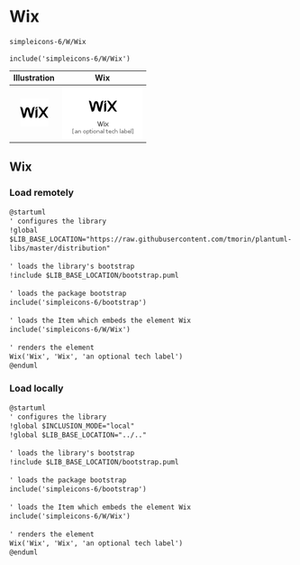 # Wix


```text
simpleicons-6/W/Wix
```

```text
include('simpleicons-6/W/Wix')
```



| Illustration | Wix |
| :---: | :---: |
| ![illustration for Illustration](../../simpleicons-6/W/Wix.png) | ![illustration for Wix](../../simpleicons-6/W/Wix.Local.png) |




## Wix

### Load remotely
```plantuml
@startuml
' configures the library
!global $LIB_BASE_LOCATION="https://raw.githubusercontent.com/tmorin/plantuml-libs/master/distribution"

' loads the library's bootstrap
!include $LIB_BASE_LOCATION/bootstrap.puml

' loads the package bootstrap
include('simpleicons-6/bootstrap')

' loads the Item which embeds the element Wix
include('simpleicons-6/W/Wix')

' renders the element
Wix('Wix', 'Wix', 'an optional tech label')
@enduml
```

### Load locally
```plantuml
@startuml
' configures the library
!global $INCLUSION_MODE="local"
!global $LIB_BASE_LOCATION="../.."

' loads the library's bootstrap
!include $LIB_BASE_LOCATION/bootstrap.puml

' loads the package bootstrap
include('simpleicons-6/bootstrap')

' loads the Item which embeds the element Wix
include('simpleicons-6/W/Wix')

' renders the element
Wix('Wix', 'Wix', 'an optional tech label')
@enduml
```

